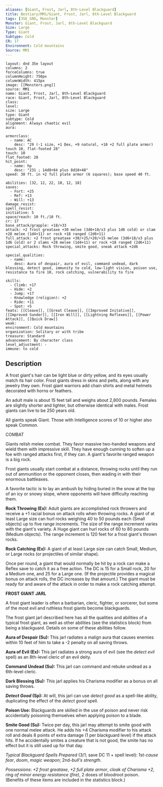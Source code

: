 ```yaml
---
aliases: [Giant, Frost, Jarl, 8th-Level Blackguard]
title: Bestiary/MM1/Giant, Frost, Jarl, 8th-Level Blackguard
tags: [35E_SRD, Monster]
Monster: Giant, Frost, Jarl, 8th-Level Blackguard
Size: Large
Type: Giant
Subtype: Cold
CR: 17
Environnent: Cold mountains
Source: MM1
---
```


```statblock
layout: dnd 35e layout
columns: 2
forceColumns: true
columnHeight: 750px
columnWidth: 415px
image: [[Monsters.png]]
source: MM1
name: Giant, Frost, Jarl, 8th-Level Blackguard
race: Giant, Frost, Jarl, 8th-Level Blackguard
class: 
level: 
size: Large
type: Giant
subtype: Cold
alignment: Always chaotic evil
aura: 

armorclass:
  - name: AC
    desc: "29 (-1 size, +1 Dex, +9 natural, +10 +2 full plate armor) touch 10, flat-footed 28"
touch: 10
flat_footed: 28
hit_point:
  - name: hp
    desc: "231 ; 14d8+84 plus 8d10+48"
speed: 30 ft. in +2 full plate armor (6 squares); base speed 40 ft.

abilities: [32, 12, 22, 10, 12, 18]
saves:
  - Fort: +25
  - Ref: +13
  - Will: +13
damage_resist: 
spell_resist: 
initiative: 5
space/reach: 10 ft./10 ft.
cr: 17
base_attack/grapple: +18/+33
attack: +2 frost greataxe +30 melee (3d6+18/x3 plus 1d6 cold) or slam +28 melee (1d4+11) or rock +18 ranged (2d6+11)
full_attack: +2 frost greataxe +30/+25/+20/+15 melee (3d6+18/x3 plus 1d6 cold) or 2 slams +28 melee (1d4+11) or rock +18 ranged (2d6+11)
special_attacks: Rock throwing, smite good, sneak attack +2d6

special_qualities:
  - name: 
    desc: Aura of despair, aura of evil, command undead, dark blessing, detect good, immunity to cold, low-light vision, poison use, resistance to fire 10, rock catching, vulnerability to fire

skills:
  - Climb: +17
  - Hide: +2
  - Jump: +17
  - Knowledge (religion): +2
  - Ride: +11
  - Spot: +5
feats: [[Cleave]], [[Great Cleave]], [[Improved Initative]], [[Improved Sunder]], [[Iron Will]], [[Lightning Reflexes]], [[Power Attack]], [[Quick Draw]]
weak: 
environment: Cold mountains
organization: Solitary or with tribe
treasure: Standard
advancement: By character class
level_adjustment: -
immune: to cold
```

## Description

<p>A frost giant's hair can be light blue or dirty yellow, and its eyes usually match its hair color. Frost giants dress in skins and pelts, along with any jewelry they own. Frost giant warriors add chain shirts and metal helmets decorated with horns or feathers.</p>
<p>An adult male is about 15 feet tall and weighs about 2,800 pounds. Females are slightly shorter and lighter, but otherwise identical with males. Frost giants can live to be 250 years old.</p>
<p>All giants speak Giant. Those with Intelligence scores of 10 or higher also speak Common.</p>
<p>COMBAT</p>
<p>Giants relish melee combat. They favor massive two-handed weapons and wield them with impressive skill. They have enough cunning to soften up a foe with ranged attacks first, if they can. A giant's favorite ranged weapon is a big rock.</p>
<p>Frost giants usually start combat at a distance, throwing rocks until they run out of ammunition or the opponent closes, then wading in with their enormous battleaxes.</p>
<p>A favorite tactic is to lay an ambush by hiding buried in the snow at the top of an icy or snowy slope, where opponents will have difficulty reaching them.</p>
<p>
            <b>Rock Throwing (Ex):</b> Adult giants are accomplished rock throwers and receive a +1 racial bonus on attack rolls when throwing rocks. A giant of at least Large size can hurl rocks weighing 40 to 50 pounds each (Small objects) up to five range increments. The size of the range increment varies with the giant's variety. A Huge giant can hurl rocks of 60 to 80 pounds (Medium objects). The range increment is 120 feet for a frost giant's thrown rocks.</p>
<p>
            <b>Rock Catching (Ex):</b> A giant of at least Large size can catch Small, Medium, or Large rocks (or projectiles of similar shape).</p>
<p>Once per round, a giant that would normally be hit by a rock can make a Reflex save to catch it as a free action. The DC is 15 for a Small rock, 20 for a Medium one, and 25 for a Large one. (If the projectile provides a magical bonus on attack rolls, the DC increases by that amount.) The giant must be ready for and aware of the attack in order to make a rock catching attempt.</p>
<p>
            <b>FROST GIANT JARL</b>
          </p>
<p>A frost giant leader is often a barbarian, cleric, fighter, or sorcerer, but some of the most evil and ruthless frost giants become blackguards.</p>
<p>The frost giant jarl described here has all the qualities and abilities of a typical frost giant, as well as other abilities (see the statistics block) from being a blackguard. Details on some of these abilities follow.</p>
<p>
            <b>Aura of Despair (Su):</b> This jarl radiates a malign aura that causes enemies within 10 feet of him to take a -2 penalty on all saving throws.</p>
<p>
            <b>Aura of Evil (Ex):</b> This jarl radiates a strong aura of evil (see the <i>detect evil</i> spell) as an 8th-level cleric of an evil deity.</p>
<p>
            <b>Command Undead (Su):</b> This jarl can command and rebuke undead as a 6th-level cleric.</p>
<p>
            <b>Dark Blessing (Su):</b> This jarl applies his Charisma modifier as a bonus on all saving throws.</p>
<p>
            <b>
              <i>Detect Good</i> (Sp):</b> At will, this jarl can use <i>detect good</i> as a spell-like ability, duplicating the effect of the <i>detect good</i> spell.</p>
<p>
            <b>Poison Use:</b> Blackguards are skilled in the use of poison and never risk accidentally poisoning themselves when applying poison to a blade.</p>
<p>
            <b>Smite Good (Su):</b> Twice per day, this jarl may attempt to smite good with one normal melee attack. He adds his +4 Charisma modifier to his attack roll and deals 8 points of extra damage (1 per blackguard level) if the attack hits. If he accidentally smites a creature that is not good, the smite has no effect but it is still used up for that day.</p>
<p>
            <i>Typical Blackguard Spells Prepared</i> (3/1; save DC 11 + spell level): 1st-<i>cause fear</i>, <i>doom</i>, <i>magic weapon</i>; 2nd-<i>bull's strength</i>.</p>
<p>
            <i>Possessions</i>: <i>+2 frost greataxe</i>, <i>+2 full plate armor</i>, <i>cloak of Charisma +2</i>, <i>ring of minor energy resistance (fire)</i>, 2 doses of bloodroot poison. (Benefits of these items are included in the statistics block.)</p>